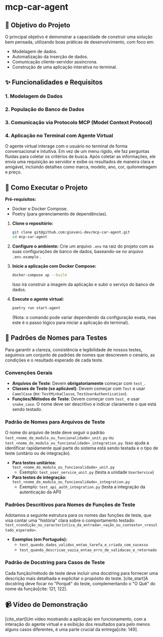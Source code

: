 # mcp-car-agent


## 🎯 Objetivo do Projeto
O principal objetivo é demonstrar a capacidade de construir uma solução bem pensada, utilizando boas práticas de desenvolvimento, com foco em:
* Modelagem de dados.
* Automatização da inserção de dados.
* Comunicação cliente-servidor assíncrona.
* Construção de uma aplicação interativa no terminal.

## ✨ Funcionalidades e Requisitos

### 1. Modelagem de Dados

### 2. População do Banco de Dados

### 3. Comunicação via Protocolo MCP (Model Context Protocol)

### 4. Aplicação no Terminal com Agente Virtual
O agente virtual interage com o usuário no terminal de forma conversacional e intuitiva. Em vez de um menu rígido, ele faz perguntas fluidas para coletar os critérios de busca. Após coletar as informações, ele envia uma requisição ao servidor e exibe os resultados de maneira clara e amigável, incluindo detalhes como marca, modelo, ano, cor, quilometragem e preço.

## 🚀 Como Executar o Projeto

**Pré-requisitos:**
* Docker e Docker Compose.
* Poetry (para gerenciamento de dependências).

1.  **Clone o repositório:**
    ```bash
    git clone git@github.com:giovani-dev/mcp-car-agent.git
    cd mcp-car-agent
    ```

2.  **Configure o ambiente:**
    Crie um arquivo `.env` na raiz do projeto com as suas configurações de banco de dados, baseando-se no arquivo `.env.example` .

3.  **Inicie a aplicação com Docker Compose:**
    ```bash
    docker-compose up --build
    ```
    Isso irá construir a imagem da aplicação e subir o serviço do banco de dados.

4.  **Execute o agente virtual:**
    ```bash
    poetry run start-agent
    ```
    (Nota: o comando pode variar dependendo da configuração exata, mas este é o passo lógico para iniciar a aplicação do terminal).

## 🧪 Padrões de Nomes para Testes
Para garantir a clareza, consistência e legibilidade de nossos testes, seguimos um conjunto de padrões de nomes que descrevem o cenário, as condições e o resultado esperado de cada teste.

### Convenções Gerais
* **Arquivos de Teste**: Devem **obrigatoriamente** começar com `test_`.
* **Classes de Teste (se aplicável)**: Devem começar com `Test` e usar `CamelCase` (ex: `TestMinhaClasse`, `TestUserAuthentication`).
* **Funções/Métodos de Teste**: Devem começar com `test_` e usar `snake_case`. O nome deve ser descritivo e indicar claramente o que está sendo testado.

### Padrão de Nomes para Arquivos de Teste
O nome do arquivo de teste deve seguir o padrão `test_<nome_do_modulo_ou_funcionalidade>_unit.py` ou `test_<nome_do_modulo_ou_funcionalidade>_integration.py`. Isso ajuda a identificar rapidamente qual parte do sistema está sendo testada e o tipo de teste (unitário ou de integração).

* **Para testes unitários**: `test_<nome_do_modulo_ou_funcionalidade>_unit.py`
    * Exemplo: `test_user_service_unit.py` (testa a unidade `UserService`)
* **Para testes de integração**: `test_<nome_do_modulo_ou_funcionalidade>_integration.py`
    * Exemplo: `test_api_auth_integration.py` (testa a integração da autenticação da API)

### Padrões Descritivos para Nomes de Funções de Teste
Adotamos a seguinte estrutura para os nomes das funções de teste, que visa contar uma "história" clara sobre o comportamento testado: `test_<condição_ou_característica_da_entrada>_<ação_ou_contexto>_<resultado_esperado>`.

* **Exemplos (em Português):**
    * `test_quando_dados_validos_entao_tarefa_e_criada_com_sucesso`
    * `test_quando_descricao_vazia_entao_erro_de_validacao_e_retornado`

### Padrão de Docstring para Casos de Teste
Cada função/método de teste deve incluir uma docstring para fornecer uma descrição mais detalhada e explicitar o propósito do teste. [cite_start]A docstring deve focar no "Porquê" do teste, complementando o "O Quê" do nome da função[cite: 121, 122].

## 📹 Vídeo de Demonstração
[cite_start]Um vídeo mostrando a aplicação em funcionamento, com a interação do agente virtual e a exibição dos resultados para pelo menos alguns casos diferentes, é uma parte crucial da entrega[cite: 149].